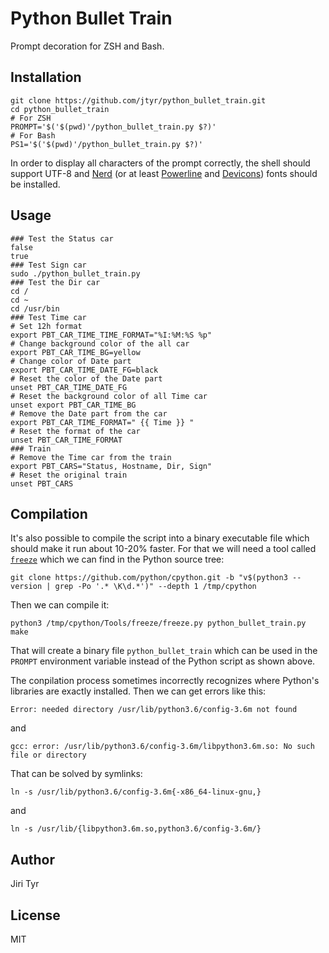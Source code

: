 Python Bullet Train
===================

Prompt decoration for ZSH and Bash.


Installation
------------

```shell
git clone https://github.com/jtyr/python_bullet_train.git
cd python_bullet_train
# For ZSH
PROMPT='$('$(pwd)'/python_bullet_train.py $?)'
# For Bash
PS1='$('$(pwd)'/python_bullet_train.py $?)'
```

In order to display all characters of the prompt correctly, the shell should
support UTF-8 and [Nerd](https://github.com/ryanoasis/nerd-fonts) (or at least
[Powerline](https://github.com/ryanoasis/powerline-extra-symbols) and
[Devicons](https://vorillaz.github.io/devicons/)) fonts should be installed.


Usage
-----

```shell
### Test the Status car
false
true
### Test Sign car
sudo ./python_bullet_train.py
### Test the Dir car
cd /
cd ~
cd /usr/bin
### Test Time car
# Set 12h format
export PBT_CAR_TIME_TIME_FORMAT="%I:%M:%S %p"
# Change background color of the all car
export PBT_CAR_TIME_BG=yellow
# Change color of Date part
export PBT_CAR_TIME_DATE_FG=black
# Reset the color of the Date part
unset PBT_CAR_TIME_DATE_FG
# Reset the background color of all Time car
unset export PBT_CAR_TIME_BG
# Remove the Date part from the car
export PBT_CAR_TIME_FORMAT=" {{ Time }} "
# Reset the format of the car
unset PBT_CAR_TIME_FORMAT
### Train
# Remove the Time car from the train
export PBT_CARS="Status, Hostname, Dir, Sign"
# Reset the original train
unset PBT_CARS
```


Compilation
-----------

It's also possible to compile the script into a binary executable file which
should make it run about 10-20% faster. For that we will need a tool called
[`freeze`](https://wiki.python.org/moin/Freeze) which we can find in the Python
source tree:

```shell
git clone https://github.com/python/cpython.git -b "v$(python3 --version | grep -Po '.* \K\d.*')" --depth 1 /tmp/cpython
```

Then we can compile it:

```shell
python3 /tmp/cpython/Tools/freeze/freeze.py python_bullet_train.py
make
```

That will create a binary file `python_bullet_train` which can be used in the
`PROMPT` environment variable instead of the Python script as shown above.

The conpilation process sometimes incorrectly recognizes where Python's libraries
are exactly installed. Then we can get errors like this:

```
Error: needed directory /usr/lib/python3.6/config-3.6m not found
```

and

```
gcc: error: /usr/lib/python3.6/config-3.6m/libpython3.6m.so: No such file or directory
```

That can be solved by symlinks:

```shell
ln -s /usr/lib/python3.6/config-3.6m{-x86_64-linux-gnu,}
```

and

```shell
ln -s /usr/lib/{libpython3.6m.so,python3.6/config-3.6m/}
```


Author
------

Jiri Tyr


License
-------

MIT
